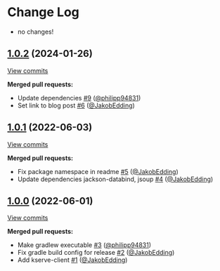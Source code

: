 # Change Log
- no changes!


## [1.0.2](https://github.com/bakdata/kserve-client/tree/1.0.2) (2024-01-26)
[View commits](https://github.com/bakdata/kserve-client/compare/1.0.1...1.0.2)

**Merged pull requests:**

- Update dependencies [\#9](https://github.com/bakdata/kserve-client/pull/9) ([@philipp94831](https://github.com/philipp94831))
- Set link to blog post [\#6](https://github.com/bakdata/kserve-client/pull/6) ([@JakobEdding](https://github.com/JakobEdding))

## [1.0.1](https://github.com/bakdata/kserve-client/tree/1.0.1) (2022-06-03)
[View commits](https://github.com/bakdata/kserve-client/compare/1.0.0...1.0.1)

**Merged pull requests:**

- Fix package namespace in readme [\#5](https://github.com/bakdata/kserve-client/pull/5) ([@JakobEdding](https://github.com/JakobEdding))
- Update dependencies jackson\-databind, jsoup [\#4](https://github.com/bakdata/kserve-client/pull/4) ([@JakobEdding](https://github.com/JakobEdding))

## [1.0.0](https://github.com/bakdata/kserve-client/tree/1.0.0) (2022-06-01)
[View commits](https://github.com/bakdata/kserve-client/compare/c473888baa1173f779b244cd7d5ebd53dff1a0c7...1.0.0)

**Merged pull requests:**

- Make gradlew executable [\#3](https://github.com/bakdata/kserve-client/pull/3) ([@philipp94831](https://github.com/philipp94831))
- Fix gradle build config for release [\#2](https://github.com/bakdata/kserve-client/pull/2) ([@JakobEdding](https://github.com/JakobEdding))
- Add kserve\-client [\#1](https://github.com/bakdata/kserve-client/pull/1) ([@JakobEdding](https://github.com/JakobEdding))
